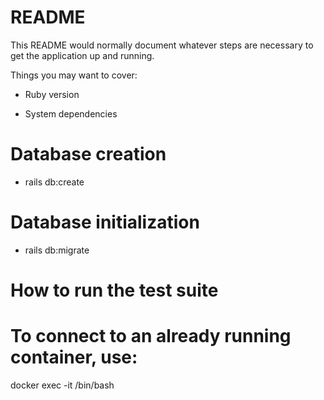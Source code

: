 # README

This README would normally document whatever steps are necessary to get the
application up and running.

Things you may want to cover:

* Ruby version

* System dependencies

# Database creation
- rails db:create

# Database initialization
- rails db:migrate

# How to run the test suite

# To connect to an already running container, use:
docker exec -it <name-of-container> /bin/bash 
